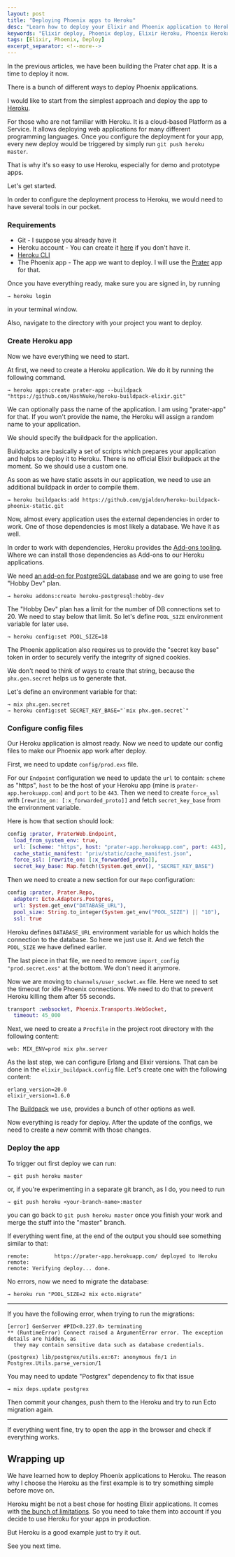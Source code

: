 ```yaml
---
layout: post
title: "Deploying Phoenix apps to Heroku"
desc: "Learn how to deploy your Elixir and Phoenix application to Heroku"
keywords: "Elixir deploy, Phoenix deploy, Elixir Heroku, Phoenix Heroku"
tags: [Elixir, Phoenix, Deploy]
excerpt_separator: <!--more-->
---
```


In the previous articles, we have been building the Prater chat app.
It is a time to deploy it now.

There is a bunch of different ways to deploy Phoenix applications.

I would like to start from the simplest approach and deploy the app to [Heroku](https://www.heroku.com).

For those who are not familiar with Heroku. It is a cloud-based Platform as a Service.
It allows deploying web applications for many different programming languages.
Once you configure the deployment for your app, every new deploy would be triggered by simply run `git push heroku master`.

That is why it's so easy to use Heroku, especially for demo and prototype apps.

Let's get started.

<!--more-->

In order to configure the deployment process to Heroku, we would need to have several tools in our pocket.

### Requirements

* Git - I suppose you already have it
* Heroku account - You can create it [here](https://signup.heroku.com/) if you don't have it.
* [Heroku CLI](https://devcenter.heroku.com/articles/heroku-cli)
* The Phoenix app - The app we want to deploy. I will use the [Prater](https://github.com/ck3g/prater) app for that.

Once you have everything ready, make sure you are signed in, by running

```
→ heroku login
```

in your terminal window.

Also, navigate to the directory with your project you want to deploy.

### Create Heroku app

Now we have everything we need to start.

At first, we need to create a Heroku application. We do it by running the following command.

```
→ heroku apps:create prater-app --buildpack "https://github.com/HashNuke/heroku-buildpack-elixir.git"
```

We can optionally pass the name of the application. I am using "prater-app" for that.
If you won't provide the name, the Heroku will assign a random name to your application.

We should specify the buildpack for the application.

Buildpacks are basically a set of scripts which prepares your application and helps to deploy it to Heroku.
There is no official Elixir buildpack at the moment. So we should use a custom one.

As soon as we have static assets in our application, we need to use an additional buildpack in order to compile them.

```
→ heroku buildpacks:add https://github.com/gjaldon/heroku-buildpack-phoenix-static.git
```

Now, almost every application uses the external dependencies in order to work. One of those dependencies is most likely a database.
We have it as well.

In order to work with dependencies, Heroku provides the [Add-ons tooling](https://elements.heroku.com/addons). Where we can install those dependencies as Add-ons to our Heroku applications.

We need [an add-on for PostgreSQL database](https://elements.heroku.com/addons/heroku-postgresql) and we are going to use free "Hobby Dev" plan.

```
→ heroku addons:create heroku-postgresql:hobby-dev
```

The "Hobby Dev" plan has a limit for the number of DB connections set to 20. We need to stay below that limit.
So let's define `POOL_SIZE` environment variable for later use.

```
→ heroku config:set POOL_SIZE=18
```

The Phoenix application also requires us to provide the "secret key base" token in order to securely verify the integrity of signed cookies.

We don't need to think of ways to create that string, because the `phx.gen.secret` helps us to generate that.

Let's define an environment variable for that:

```
→ mix phx.gen.secret
→ heroku config:set SECRET_KEY_BASE="`mix phx.gen.secret`"
```

### Configure config files

Our Heroku application is almost ready. Now we need to update our config files to make our Phoenix app work after deploy.

First, we need to update `config/prod.exs` file.

For our `Endpoint` configuration we need to update the `url` to contain: `scheme` as "https", `host` to be the host of your Heroku app (mine is `prater-app.herokuapp.com`) and `port` to be `443`.
Then we need to create `force_ssl` with `[rewrite_on: [:x_forwarded_proto]]` and fetch `secret_key_base` from the environment variable.

Here is how that section should look:


```elixir
config :prater, PraterWeb.Endpoint,
  load_from_system_env: true,
  url: [scheme: "https", host: "prater-app.herokuapp.com", port: 443],
  cache_static_manifest: "priv/static/cache_manifest.json",
  force_ssl: [rewrite_on: [:x_forwarded_proto]],
  secret_key_base: Map.fetch!(System.get_env(), "SECRET_KEY_BASE")
```

Then we need to create a new section for our `Repo` configuration:

```elixir
config :prater, Prater.Repo,
  adapter: Ecto.Adapters.Postgres,
  url: System.get_env("DATABASE_URL"),
  pool_size: String.to_integer(System.get_env("POOL_SIZE") || "10"),
  ssl: true
```

Heroku defines `DATABASE_URL` environment variable for us which holds the connection to the database. So here we just use it.
And we fetch the `POOL_SIZE` we have defined earlier.

The last piece in that file, we need to remove `import_config "prod.secret.exs"` at the bottom. We don't need it anymore.

Now we are moving to `channels/user_socket.ex` file.
Here we need to set the timeout for idle Phoenix connections. We need to do that to prevent Heroku killing them after 55 seconds.

```elixir
transport :websocket, Phoenix.Transports.WebSocket,
  timeout: 45_000
```

Next, we need to create a `Procfile` in the project root directory with the following content:

```
web: MIX_ENV=prod mix phx.server
```

As the last step, we can configure Erlang and Elixir versions. That can be done in the `elixir_buildpack.config` file.
Let's create one with the following content:

```
erlang_version=20.0
elixir_version=1.6.0
```

The [Buildpack](https://github.com/HashNuke/heroku-buildpack-elixir) we use, provides a bunch of other options as well.

Now everything is ready for deploy. After the update of the configs, we need to create a new commit with those changes.

### Deploy the app

To trigger out first deploy we can run:

```
→ git push heroku master
```

or, if you're experimenting in a separate git branch, as I do, you need to run

```
→ git push heroku <your-branch-name>:master
```

you can go back to `git push heroku master` once you finish your work and merge the stuff into the "master" branch.

If everything went fine, at the end of the output you should see something similar to that:

```
remote:        https://prater-app.herokuapp.com/ deployed to Heroku
remote:
remote: Verifying deploy... done.
```

No errors, now we need to migrate the database:

```
→ heroku run "POOL_SIZE=2 mix ecto.migrate"
```

<hr />

If you have the following error, when trying to run the migrations:


```
[error] GenServer #PID<0.227.0> terminating
** (RuntimeError) Connect raised a ArgumentError error. The exception details are hidden, as
  they may contain sensitive data such as database credentials.

(postgrex) lib/postgrex/utils.ex:67: anonymous fn/1 in Postgrex.Utils.parse_version/1
```

You may need to update "Postgrex" dependency to fix that issue

```
→ mix deps.update postgrex
```

Then commit your changes, push them to the Heroku and try to run Ecto migration again.

<hr />

If everything went fine, try to open the app in the browser and check if everything works.

## Wrapping up

We have learned how to deploy Phoenix applications to Heroku.
The reason why I choose the Heroku as the first example is to try something simple before move on.

Heroku might be not a best chose for hosting Elixir applications.
It comes with [the bunch of limitations](https://hexdocs.pm/phoenix/heroku.html#limitations).
So you need to take them into account if you decide to use Heroku for your apps in production.

But Heroku is a good example just to try it out.

See you next time.
